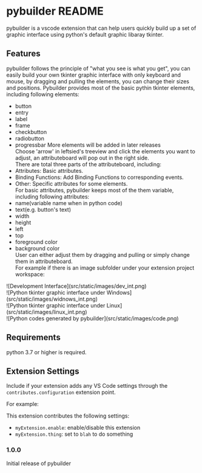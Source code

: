 # pybuilder README

pybuilder is a vscode extension that can help users quickly build up a set of graphic interface using python's default graphic libaray tkinter.

## Features

pybuilder follows the principle of "what you see is what you get", you can easily build your own tkinter graphic interface with only keyboard and mouse, by dragging and pulling the elements, you can change their sizes and positions.
Pybuilder provides most of the basic pythin tkinter elements, including following elements:
* button
* entry
* label
* frame
* checkbutton
* radiobutton
* progressbar
More elements will be added in later releases  
Choose 'arrow' in leftsied's treeview and click the elements you want to adjust, an attributeboard will pop out in the right side.  
There are total three parts of the attributeboard, including:  
* Attributes: Basic attributes.
* Binding Functions: Add Binding Functions to corresponding events.
* Other: Specific attributes for some elements.  
For basic attributes, pybuilder keeps most of the them variable, including following attributes:
* name(variable name when in python code)
* text(e.g. button's text)
* width
* height
* left
* top
* foreground color
* background color  
User can either adjust them by dragging and pulling or simply change them in attributeboard.  
For example if there is an image subfolder under your extension project workspace:  

\!\[Development Interface\]\(src/static/images/dev_int.png\)  
\!\[Python tkinter graphic interface under Windows\]\(src/static/images/widnows_int.png\)  
\!\[Python tkinter graphic interface under Linux\]\(src/static/images/linux_int.png\)  
\!\[Python codes generated by pybuilder\]\(src/static/images/code.png\)  


## Requirements

python 3.7 or higher is required. 

## Extension Settings

Include if your extension adds any VS Code settings through the `contributes.configuration` extension point.

For example:

This extension contributes the following settings:

* `myExtension.enable`: enable/disable this extension
* `myExtension.thing`: set to `blah` to do something


### 1.0.0

Initial release of pybuilder
